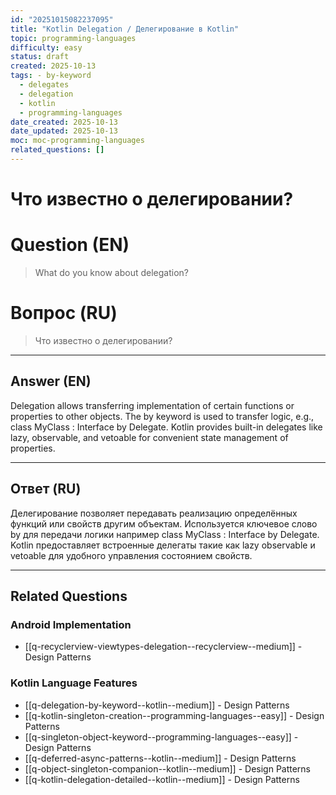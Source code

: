 ```yaml
---
id: "20251015082237095"
title: "Kotlin Delegation / Делегирование в Kotlin"
topic: programming-languages
difficulty: easy
status: draft
created: 2025-10-13
tags: - by-keyword
  - delegates
  - delegation
  - kotlin
  - programming-languages
date_created: 2025-10-13
date_updated: 2025-10-13
moc: moc-programming-languages
related_questions: []
---
```

# Что известно о делегировании?

# Question (EN)
> What do you know about delegation?

# Вопрос (RU)
> Что известно о делегировании?

---

## Answer (EN)

Delegation allows transferring implementation of certain functions or properties to other objects. The by keyword is used to transfer logic, e.g., class MyClass : Interface by Delegate. Kotlin provides built-in delegates like lazy, observable, and vetoable for convenient state management of properties.

---

## Ответ (RU)

Делегирование позволяет передавать реализацию определённых функций или свойств другим объектам. Используется ключевое слово by для передачи логики например class MyClass : Interface by Delegate. Kotlin предоставляет встроенные делегаты такие как lazy observable и vetoable для удобного управления состоянием свойств.


---

## Related Questions

### Android Implementation
- [[q-recyclerview-viewtypes-delegation--recyclerview--medium]] - Design Patterns

### Kotlin Language Features
- [[q-delegation-by-keyword--kotlin--medium]] - Design Patterns
- [[q-kotlin-singleton-creation--programming-languages--easy]] - Design Patterns
- [[q-singleton-object-keyword--programming-languages--easy]] - Design Patterns
- [[q-deferred-async-patterns--kotlin--medium]] - Design Patterns
- [[q-object-singleton-companion--kotlin--medium]] - Design Patterns
- [[q-kotlin-delegation-detailed--kotlin--medium]] - Design Patterns
